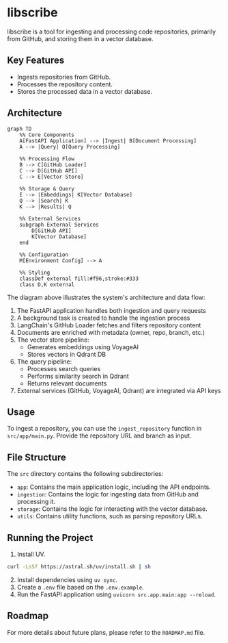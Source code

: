 # libscribe

libscribe is a tool for ingesting and processing code repositories, primarily from GitHub, and storing them in a vector database.

## Key Features

- Ingests repositories from GitHub.
- Processes the repository content.
- Stores the processed data in a vector database.

## Architecture

```mermaid
graph TD
    %% Core Components
    A[FastAPI Application] --> |Ingest| B[Document Processing]
    A --> |Query| Q[Query Processing]

    %% Processing Flow
    B --> C[GitHub Loader]
    C --> D[GitHub API]
    C --> E[Vector Store]

    %% Storage & Query
    E --> |Embeddings| K[Vector Database]
    Q --> |Search| K
    K --> |Results| Q

    %% External Services
    subgraph External Services
        D[GitHub API]
        K[Vector Database]
    end

    %% Configuration
    M[Environment Config] --> A

    %% Styling
    classDef external fill:#f96,stroke:#333
    class D,K external
```

The diagram above illustrates the system's architecture and data flow:

1. The FastAPI application handles both ingestion and query requests
2. A background task is created to handle the ingestion process
3. LangChain's GitHub Loader fetches and filters repository content
4. Documents are enriched with metadata (owner, repo, branch, etc.)
5. The vector store pipeline:
   - Generates embeddings using VoyageAI
   - Stores vectors in Qdrant DB
6. The query pipeline:
   - Processes search queries
   - Performs similarity search in Qdrant
   - Returns relevant documents
7. External services (GitHub, VoyageAI, Qdrant) are integrated via API keys

## Usage

To ingest a repository, you can use the `ingest_repository` function in `src/app/main.py`. Provide the repository URL and branch as input.

## File Structure

The `src` directory contains the following subdirectories:

- `app`: Contains the main application logic, including the API endpoints.
- `ingestion`: Contains the logic for ingesting data from GitHub and processing it.
- `storage`: Contains the logic for interacting with the vector database.
- `utils`: Contains utility functions, such as parsing repository URLs.

## Running the Project

1.  Install UV.

```bash
curl -LsSf https://astral.sh/uv/install.sh | sh
```

2.  Install dependencies using `uv sync`.
3.  Create a `.env` file based on the `.env.example`.
4.  Run the FastAPI application using `uvicorn src.app.main:app --reload`.

## Roadmap

For more details about future plans, please refer to the `ROADMAP.md` file.
